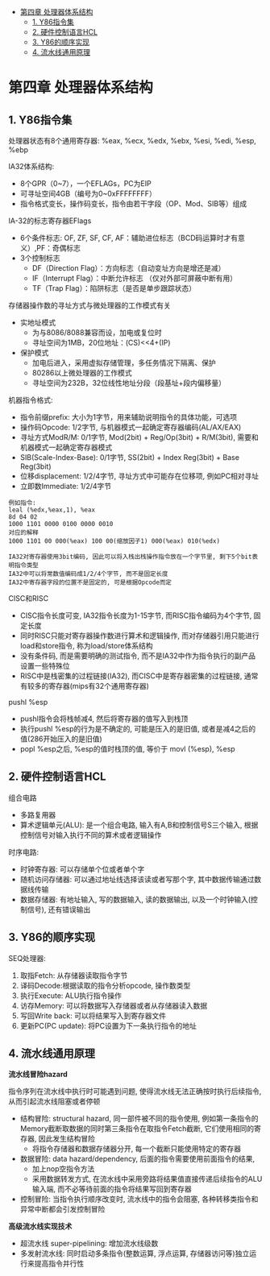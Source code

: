 
<!-- TOC -->

- [第四章 处理器体系结构](#第四章-处理器体系结构)
    - [1. Y86指令集](#1-y86指令集)
    - [2. 硬件控制语言HCL](#2-硬件控制语言hcl)
    - [3. Y86的顺序实现](#3-y86的顺序实现)
    - [4. 流水线通用原理](#4-流水线通用原理)

<!-- /TOC -->


# 第四章 处理器体系结构

## 1. Y86指令集

处理器状态有8个通用寄存器: %eax, %ecx, %edx, %ebx, %esi, %edi, %esp, %ebp

IA32体系结构:
- 8个GPR（0~7），一个EFLAGs，PC为EIP
- 可寻址空间4GB（编号为0~0xFFFFFFFF）
- 指令格式变长，操作码变长，指令由若干字段（OP、Mod、SIB等）组成

IA-32的标志寄存器EFlags
- 6个条件标志: OF, ZF, SF, CF, AF：辅助进位标志（BCD码运算时才有意义）,PF：奇偶标志
- 3个控制标志
  - DF（Direction Flag）：方向标志（自动变址方向是增还是减）
  - IF（Interrupt Flag）：中断允许标志 （仅对外部可屏蔽中断有用）
  - TF（Trap Flag）：陷阱标志（是否是单步跟踪状态）

存储器操作数的寻址方式与微处理器的工作模式有关
- 实地址模式
  - 为与8086/8088兼容而设，加电或复位时
  - 寻址空间为1MB，20位地址：(CS)<<4+(IP)
- 保护模式
  - 加电后进入，采用虚拟存储管理，多任务情况下隔离、保护
  - 80286以上微处理器的工作模式
  - 寻址空间为232B，32位线性地址分段（段基址+段内偏移量）

机器指令格式:
- 指令前缀prefix: 大小为1字节，用来辅助说明指令的具体功能，可选项
- 操作码Opcode: 1/2字节, 与机器模式一起确定寄存器编码(AL/AX/EAX)
- 寻址方式ModR/M: 0/1字节, Mod(2bit) + Reg/Op(3bit) + R/M(3bit), 需要和机器模式一起确定寄存器模式
- SIB(Scale-Index-Base): 0/1字节, SS(2bit) + Index Reg(3bit) + Base Reg(3bit)
- 位移displacement: 1/2/4字节, 寻址方式中可能存在位移项, 例如PC相对寻址
- 立即数Immediate: 1/2/4字节

```
例如指令:
leal (%edx,%eax,1), %eax
8d 04 02
1000 1101 0000 0100 0000 0010
对应的解释
1000 1101 00 000(%eax) 100 00(缩放因子1) 000(%eax) 010(%edx)

IA32对寄存器使用3bit编码, 因此可以将入栈出栈操作指令放在一个字节里, 剩下5个bit表明指令类型
IA32中可以将常数值编码成1/2/4个字节, 而不是固定长度
IA32中寄存器字段的位置不是固定的, 可是根据Opcode而定
```


CISC和RISC
- CISC指令长度可变, IA32指令长度为1-15字节, 而RISC指令编码为4个字节, 固定长度
- 同时RISC只能对寄存器操作数进行算术和逻辑操作, 而对存储器引用只能进行load和store指令, 称为load/store体系结构
- 没有条件码, 而是需要明确的测试指令, 而不是IA32中作为指令执行的副产品设置一些特殊位
- RISC中是栈密集的过程链接(IA32), 而CISC中是寄存器密集的过程链接, 通常有较多的寄存器(mips有32个通用寄存器)


pushl %esp
- pushl指令会将栈帧减4, 然后将寄存器的值写入到栈顶
- 执行pushl %esp的行为是不确定的, 可能是压入的是旧值, 或者是减4之后的值(286开始压入的是旧值)
- popl %esp之后, %esp的值时栈顶的值, 等价于 movl (%esp), %esp


## 2. 硬件控制语言HCL

组合电路
- 多路复用器
- 算术逻辑单元(ALU): 是一个组合电路, 输入有A,B和控制信号S三个输入, 根据控制信号对输入执行不同的算术或者逻辑操作

时序电路:
- 时钟寄存器: 可以存储单个位或者单个字
- 随机访问存储器: 可以通过地址线选择该读或者写那个字, 其中数据传输通过数据线传输
- 数据存储器: 有地址输入, 写的数据输入, 读的数据输出, 以及一个时钟输入(控制信号), 还有错误输出

## 3. Y86的顺序实现

SEQ处理器:
1. 取指Fetch: 从存储器读取指令字节
2. 译码Decode:根据读取的指令分析opcode, 操作数类型
3. 执行Execute: ALU执行指令操作
4. 访存Memory: 可以将数据写入存储器或者从存储器读入数据
5. 写回Write back: 可以将结果写入到寄存器文件
6. 更新PC(PC update): 将PC设置为下一条执行指令的地址


## 4. 流水线通用原理

**流水线冒险hazard**

指令序列在流水线中执行时可能遇到问题, 使得流水线无法正确按时执行后续指令, 从而引起流水线阻塞或者停顿
- 结构冒险: structural hazard, 同一部件被不同的指令使用, 例如第一条指令的Memory截断取数据的同时第三条指令在取指令Fetch截断, 它们使用相同的寄存器, 因此发生结构冒险
  - 将指令存储器和数据存储器分开, 每一个截断只能使用特定的寄存器
- 数据冒险: data hazard/dependency, 后面的指令需要使用前面指令的结果,
  - 加上nop空指令方法
  - 采用数据转发方式, 在流水线中采用旁路将结果值直接传递后续指令的ALU输入端, 而不必等待前面的指令将结果写回到寄存器
- 控制冒险: 当指令执行顺序改变时, 流水线中的指令会阻塞, 各种转移类指令和异常中断都会引发控制冒险


**高级流水线实现技术**
- 超流水线 super-pipelining: 增加流水线级数
- 多发射流水线: 同时启动多条指令(整数运算, 浮点运算, 存储器访问等)独立运行来提高指令并行性